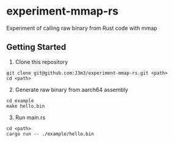 # experiment-mmap-rs

Experiment of calling raw binary from Rust code with mmap

## Getting Started

1. Clone this repository

```console
git clone git@github.com:J3m3/experiment-mmap-rs.git <path>
cd <path>
```

2. Generate raw binary from aarch64 assembly

```console
cd example
make hello.bin
```

3. Run main.rs

```console
cd <path>
cargo run -- ./example/hello.bin
```